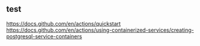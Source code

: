 ## test


https://docs.github.com/en/actions/quickstart 
https://docs.github.com/en/actions/using-containerized-services/creating-postgresql-service-containers 